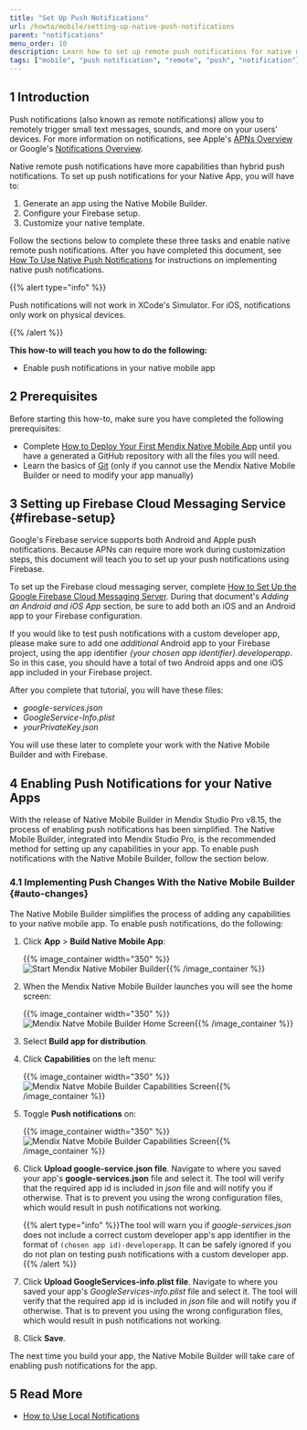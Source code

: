 ```yaml
---
title: "Set Up Push Notifications"
url: /howto/mobile/setting-up-native-push-notifications
parent: "notifications"
menu_order: 10
description: Learn how to set up remote push notifications for native mobile apps.
tags: ["mobile", "push notification", "remote", "push", "notification"]
---
```


## 1 Introduction

Push notifications (also known as remote notifications) allow you to remotely trigger small text messages, sounds, and more on your users' devices. For more information on notifications, see Apple's [APNs Overview](https://developer.apple.com/library/archive/documentation/NetworkingInternet/Conceptual/RemoteNotificationsPG/APNSOverview.html) or Google's [Notifications Overview](https://developer.android.com/guide/topics/ui/notifiers/notifications).

Native remote push notifications have more capabilities than hybrid push notifications. To set up push notifications for your Native App, you will have to:

1. Generate an app using the Native Mobile Builder.
1. Configure your Firebase setup.
1. Customize your native template.

Follow the sections below to complete these three tasks and enable native remote push notifications. After you have completed this document, see [How To Use Native Push Notifications](/howto/mobile/native-remote-notifications) for instructions on implementing native push notifications.

{{% alert type="info" %}}

Push notifications will not work in XCode's Simulator. For iOS, notifications only work on physical devices.

{{% /alert %}}

**This how-to will teach you how to do the following:**

* Enable push notifications in your native mobile app

## 2 Prerequisites

Before starting this how-to, make sure you have completed the following prerequisites:

* Complete [How to Deploy Your First Mendix Native Mobile App](deploying-native-app) until you have a generated a GitHub repository with all the files you will need.
* Learn the basics of [Git](https://www.atlassian.com/git) (only if you cannot use the Mendix Native Mobile Builder or need to modify your app manually)

## 3 Setting up Firebase Cloud Messaging Service {#firebase-setup}

Google's Firebase service supports both Android and Apple push notifications. Because APNs can require more work during customization steps, this document will teach you to set up your push notifications using Firebase.

To set up the Firebase cloud messaging server, complete [How to Set Up the Google Firebase Cloud Messaging Server](setting-up-google-firebase-cloud-messaging-server). During that document's *Adding an Android and iOS App* section, be sure to add both an iOS and an Android app to your Firebase configuration. 

If you would like to test push notifications with a custom developer app, please make sure to add one *additional* Android app to your Firebase project, using the app identifier *{your chosen app identifier}.developerapp*. So in this case, you should have a total of two Android apps and one iOS app included in your Firebase project. 

After you complete that tutorial, you will have these files:

* *google-services.json*
* *GoogleService-Info.plist*
* *yourPrivateKey.json*

You will use these later to complete your work with the Native Mobile Builder and with Firebase.

## 4 Enabling Push Notifications for your Native Apps

With the release of Native Mobile Builder in Mendix Studio Pro v8.15, the process of enabling push notifications has been simplified. The Native Mobile Builder, integrated into Mendix Studio Pro, is the recommended method for setting up any capabilities in your app. To enable push notifications with the Native Mobile Builder, follow the section below.

### 4.1 Implementing Push Changes With the Native Mobile Builder {#auto-changes}

The Native Mobile Builder simplifies the process of adding any capabilities to your native mobile app. To enable push notifications, do the following: 

1.  Click **App** > **Build Native Mobile App**:

	{{% image_container width="350" %}}![Start Mendix Native Mobiler Builder](attachments/nbui/start-nbui.png){{% /image_container %}}

1.  When the Mendix Native Mobile Builder launches you will see the home screen:

	{{% image_container width="350" %}}![Mendix Natve Mobile Builder Home Screen](attachments/nbui/home-screen.png){{% /image_container %}}

1. Select **Build app for distribution**.
1.  Click **Capabilities** on the left menu:

	{{% image_container width="350" %}}![Mendix Natve Mobile Builder Capabilities Screen](attachments/nbui/advanced-capabilities.png){{% /image_container %}}

1.  Toggle **Push notifications** on:

	{{% image_container width="350" %}}![Mendix Natve Mobile Builder Capabilities Screen](attachments/nbui/advanced-capabilities-push-notifications.png){{% /image_container %}}

1. Click **Upload google-service.json file**. Navigate to where you saved your app's **google-services.json** file and select it. The tool will verify that the required app id is included in *json* file and will notify you if otherwise. That is to prevent you using the wrong configuration files, which would result in push notifications not working. 

	{{% alert type="info" %}}The tool will warn you if *google-services.json* does not include a correct custom developer app's app identifier in the format of `(chosen app id)-developerapp`. It can be safely ignored if you do not plan on testing push notifications with a custom developer app.{{% /alert %}}

1. Click **Upload GoogleServices-info.plist file**. Navigate to where you saved your app's *GoogleServices-info.plist* file and select it. The tool will verify that the required app id is included in *json* file and will notify you if otherwise. That is to prevent you using the wrong configuration files, which would result in push notifications not working.
1. Click **Save**.

The next time you build your app, the Native Mobile Builder will take care of enabling push notifications for the app.

## 5 Read More

* [How to Use Local Notifications](local-notif-parent)

